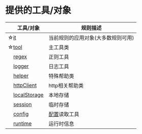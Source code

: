 # 提供的工具/对象

| &nbsp;&nbsp;&nbsp;&nbsp;工具/对象 | 规则描述 |
| ------------ | ------------ |
| ☆[it](tools/it.md) | 当前规则的应用对象(大多数规则可用) |
| ☆[tool](tools/tool.md) | 主工具类 |
| &nbsp;&nbsp;&nbsp;&nbsp;[regex](tools/regex.md) | 正则工具 |
| &nbsp;&nbsp;&nbsp;&nbsp;[logger](tools/logger.md) | 日志工具 |
| &nbsp;&nbsp;&nbsp;&nbsp;[helper](tools/helper.md) | 特殊帮助类 |
| &nbsp;&nbsp;&nbsp;&nbsp;[httpClient](tools/httpClient.md) | http相关帮助类 |
| &nbsp;&nbsp;&nbsp;&nbsp;[localStorage](tools/localStorage.md) | 本地存储 |
| &nbsp;&nbsp;&nbsp;&nbsp;[session](tools/session.md) | 临时存储 |
| &nbsp;&nbsp;&nbsp;&nbsp;[config](tools/config.md) | [配置](../local-file-config.md)读取工具 |
| &nbsp;&nbsp;&nbsp;&nbsp;[runtime](tools/runtime.md) | 运行时信息 |
